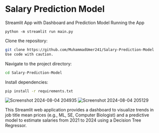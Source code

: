 # Salary Prediction Model
 Streamlit App with Dashboard and Prediction Model
Running the App
```commandline
python -m streamlit run main.py
```

Clone the repository:
```bash
git clone https://github.com/MuhammadUmer241/Salary-Prediction-Model
Use code with caution.
```

Navigate to the project directory:
```Bash
cd Salary-Prediction-Model
```

Install dependencies:
```bash
pip install -r requirements.txt
```


![Screenshot 2024-08-04 204935](https://github.com/user-attachments/assets/671e9aa1-08b5-4650-90c8-6b561b6059dc)
![Screenshot 2024-08-04 205129](https://github.com/user-attachments/assets/0d4ba59b-e2a0-46e1-b6e4-808c85554e5d)

This Streamlit web application provides a dashboard to visualize trends in job title mean prices (e.g., ML, SE, Computer Biologist) and a predictive model to estimate salaries from 2021 to 2024 using a Decision Tree Regressor.



